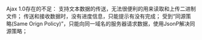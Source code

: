Ajax 1.0存在的不足：
    支持文本数据的传送，无法很便利的用来读取和上传二进制文件；
    传送和接收数据时，没有进度信息，只能提示有没有完成；
    受到“同源策略(Same Orign Policy)”，只能向同一域名的服务器请求数据，使用JsonP解决同源策略；
    <script><iframe><img><link>不受同源策略影响。
Ajax 2.0：
    使用FormData对象来管理表单数据；
    支持文件上传；
    支持跨域请求；
    可以获得数据传输的进度信息；
    不兼容低版本浏览器。
FormData主要用于处理上传文件，form表单上传文件的编码方式是multipart/form-data
<form action="" enctype="multipart/form-data"></form>
FormData的基本方法
    set(key, value)增加数据会覆盖；
    append(key, value)追加数据不会覆盖,允许相同的key；
    delete(key)删除指定key的value,保留key；
    get(key)获取指定key的value,如果存在多个value，则获取value[0]；
    getAll(key)获取指定key的全部value，是个数组。
机器之间使用Buffer传递数据，Buffer是缓冲区，操作二进制数据流。
concat()方法用于连接两个或多个数组。
post相比get安全性更高，数据容量更大。
post方法是分段传送数据,提高容错性，避免数据传输阻塞。
koa基于promise(),express基于callback()。
koa版本区别：
    1 处理回调使用generator；
    2 处理回调使用generator(报错)和async/await；
    3 处理回调使用async/await；
解决了异步同步化的问题。
package:
    koa-better-body:解析FormData数据；
    koa-convert:将generator函数转化为promise对象。
跨域问题是由域名||端口号||协议不同引起的。
当浏览器拿到数据但不返回时，程序报错：
    Access to XMLHttpRequest at 'http://localhost:2019/upload' from origin 'null' has been blocked by CORS policy: No 'Access-Control-Allow-Origin' header is present on the requested resource.
是存在跨域问题，需要在请求头加入Access-Control-Allow-Origin:'[域名]'，*为域名通配符，在实际编程中使用不安全。